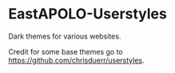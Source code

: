 # EastAPOLO-Userstyles
Dark themes for various websites.

Credit for some base themes go to https://github.com/chrisduerr/userstyles.

